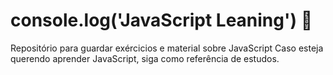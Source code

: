 # console.log('JavaScript Leaning') :rocket: 
Repositório para guardar exércicios e material sobre JavaScript
Caso esteja querendo aprender JavaScript, siga como referência de estudos. 
